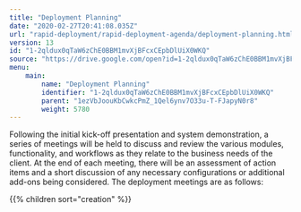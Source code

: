 ```yaml
---
title: "Deployment Planning"
date: "2020-02-27T20:41:08.035Z"
url: "rapid-deployment/rapid-deployment-agenda/deployment-planning.html"
version: 13
id: "1-2qldux0qTaW6zChE0BBM1mvXjBFcxCEpbDlUiX0WKQ"
source: "https://drive.google.com/open?id=1-2qldux0qTaW6zChE0BBM1mvXjBFcxCEpbDlUiX0WKQ"
menu:
    main:
        name: "Deployment Planning"
        identifier: "1-2qldux0qTaW6zChE0BBM1mvXjBFcxCEpbDlUiX0WKQ"
        parent: "1ezVbJoouKbCwkcPmZ_1Qel6ynv7O33u-T-FJapyN0r8"
        weight: 5780
---
```

Following the initial kick-off presentation and system demonstration, a series of meetings will be held to discuss and review the various modules, functionality, and workflows as they relate to the business needs of the client. At the end of each meeting, there will be an assessment of action items and a short discussion of any necessary configurations or additional add-ons being considered. The deployment meetings are as follows:

{{% children sort="creation" %}}

